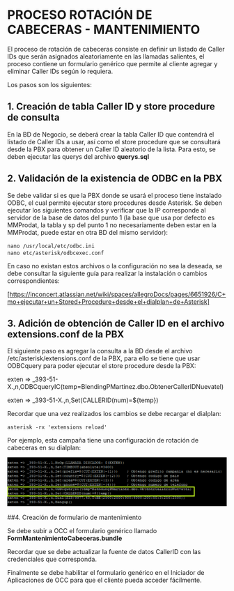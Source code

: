 # PROCESO ROTACIÓN DE CABECERAS - MANTENIMIENTO

El proceso de rotación de cabeceras consiste en definir un listado de Caller IDs que serán asignados aleatoriamente en las llamadas salientes, el proceso contiene un formulario genérico que permite al cliente agregar y eliminar Caller IDs según lo requiera.

Los pasos son los siguientes:

## 1. Creación de tabla Caller ID y store procedure de consulta

En la BD de Negocio, se deberá crear la tabla Caller ID que contendrá el listado de Caller IDs a usar, así como el store procedure que se consultará desde la PBX para obtener un Caller ID aleatorio de la lista. Para esto, se deben ejecutar las querys del archivo **querys.sql**

## 2. Validación de la existencia de ODBC en la PBX

Se debe validar si es que la PBX donde se usará el proceso tiene instalado ODBC, el cual permite ejecutar store procedures desde Asterisk. Se deben ejecutar los siguientes comandos y verificar que la IP corresponde al servidor de la base de datos del punto 1 (la base que usa por defecto es MMProdat, la tabla y sp del punto 1 no necesariamente deben estar en la MMProdat, puede estar en otra BD del mismo servidor):
 
```
nano /usr/local/etc/odbc.ini
nano etc/asterisk/odbcexec.conf
```
En caso no existan estos archivos o la configuración no sea la deseada, se debe consultar la siguiente guía para realizar la instalación o cambios correspondientes:

[https://inconcert.atlassian.net/wiki/spaces/allegroDocs/pages/6651926/C+mo+ejecutar+un+Stored+Procedure+desde+el+dialplan+de+Asterisk]

## 3. Adición de obtención de Caller ID en el archivo extensions.conf de la PBX

El siguiente paso es agregar la consulta a la BD desde el archivo /etc/asterisk/extensions.conf de la PBX, para ello se tiene que usar ODBCquery para poder ejecutar el store procedure desde la PBX:

exten => _393-51-X.,n,ODBCqueryIC(temp=BlendingPMartinez.dbo.ObtenerCallerIDNuevatel)

exten => _393-51-X.,n,Set(CALLERID(num)=${temp})

Recordar que una vez realizados los cambios se debe recargar el dialplan:
 
```
asterisk -rx 'extensions reload'
```

Por ejemplo, esta campaña tiene una configuración de rotación de cabeceras en su dialplan:

![Imagen de referencia](assets/dialplan_odbc.png)

##4. Creación de formulario de mantenimiento

Se debe subir a OCC el formulario genérico llamado **FormMantenimientoCabeceras.bundle**

Recordar que se debe actualizar la fuente de datos CallerID con las credenciales que corresponda.

Finalmente se debe habilitar el formulario genérico en el Iniciador de Aplicaciones de OCC para que el cliente pueda acceder fácilmente.


